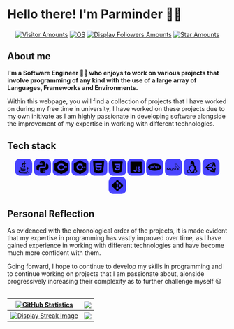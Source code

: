 # Hello there! I'm Parminder 👋🏽

<div align="center">
	<a href="https://github.com/DevPinda"><img align="center" style="width: 9%;" src="https://visitor-badge.laobi.icu/badge?page_id=DevPinda.repoName" alt="Visitor Amounts"></a>
	<a href="https://www.microsoft.com/en-gb/software-download/windows10"><img align="center" style="width: 11%;" src="https://img.shields.io/badge/OS-Windows-blue?logo=windows&logoColor=white" alt="OS"></a>
	<a href="https://www.github.com/DevPinda?tab=followers"><img align="center" style="width: 10.5%;" src="https://img.shields.io/github/followers/DevPinda.svg?style=social&label=Follow" alt="Display Followers Amounts"/></a>
	<a href="https://github.com/DevPinda?tab=stars"><img align="center" style="width: 10.25%;" src="https://img.shields.io/github/stars/DevPinda?style=social" alt="Star Amounts"/></a>
</div>

## About me

<b><p1> I'm a Software Engineer 👨‍💻 who enjoys to work on various projects that involve programming of any kind with the use of a large array of Languages, Frameworks and Environments. </p1></b>

<p1> Within this webpage, you will find a collection of projects that I have worked on during my free time in university, I have worked on these projects due to my own initivate as I am highly passionate in developing software alongside the improvement of my expertise in working with different technologies. </p1>

## Tech stack

<div align="center" width="100%">
	<img width="55" style="border-radius: 10px; width: 7.75%;" src="/Icons/java.svg">
	<img width="55" style="border-radius: 10px; width: 7.75%;" src="/Icons/python.svg">
	<img width="55" style="border-radius: 10px; width: 7.75%;" src="/Icons/c-sharp.svg">
	<img width="55" style="border-radius: 10px; width: 7.75%;" src="/Icons/c++.svg">
	<img width="55" style="border-radius: 10px; width: 7.75%;" src="/Icons/html-5.svg">
	<img width="55" style="border-radius: 10px; width: 7.75%;" src="/Icons/css.svg">
	<img width="55" style="border-radius: 10px; width: 7.75%;" src="/Icons/js.svg">
	<img width="55" style="border-radius: 10px; width: 7.75%;" src="/Icons/php.svg">
	<img width="55" style="border-radius: 10px; width: 7.75%;" src="/Icons/mysql.svg">
	<img width="55" style="border-radius: 10px; width: 7.75%;" src="/Icons/linux.svg">
	<img width="55" style="border-radius: 10px; width: 7.75%;" src="/Icons/unity.svg">
	<img width="55" style="border-radius: 10px; width: 7.75%;" src="/Icons/git.svg">
</div>

## Personal Reflection

<p1> As evidenced with the chronological order of the projects, it is made evident that my expertise in programming has vastly improved over time, as I have gained experience in working with different technologies and have become much more confident with them. </p1>

<p1> Going forward, I hope to continue to develop my skills in programming and to continue working on projects that I am passionate about, alonside progressively increasing their complexity as to further challenge myself 😃 </p1><br><br>

| <a href="https://github.com/DevPinda/"><img align="center" src="https://github-readme-stats.vercel.app/api?username=DevPinda&show_icons=true&include_all_commits=true&theme=dark&hide_border=true" alt="GitHub Statistics" /></a> | <a href="https://github.com/anuraghazra/github-readme-stats"><img align="center" width="390" src="https://github-readme-stats.vercel.app/api/top-langs/?username=DevPinda&layout=compact&theme=dark&hide_border=true" /></a> |
| ------------- | ------------- |
| <a href="https://github.com/DevPinda/"><img align="center" width="500" src="https://github-readme-streak-stats.herokuapp.com/?user=DevPinda&theme=dark&hide_border=true" alt="Display Streak Image"/></a> | <a href="https://github.com/DevPinda/Projects-Portfolio-Website"><img align="center" width="410" style="height:px;" src="https://github-readme-stats.vercel.app/api/pin/?username=DevPinda&repo=Projects-Portfolio-Website&theme=dark&hide_border=true" /></a>
